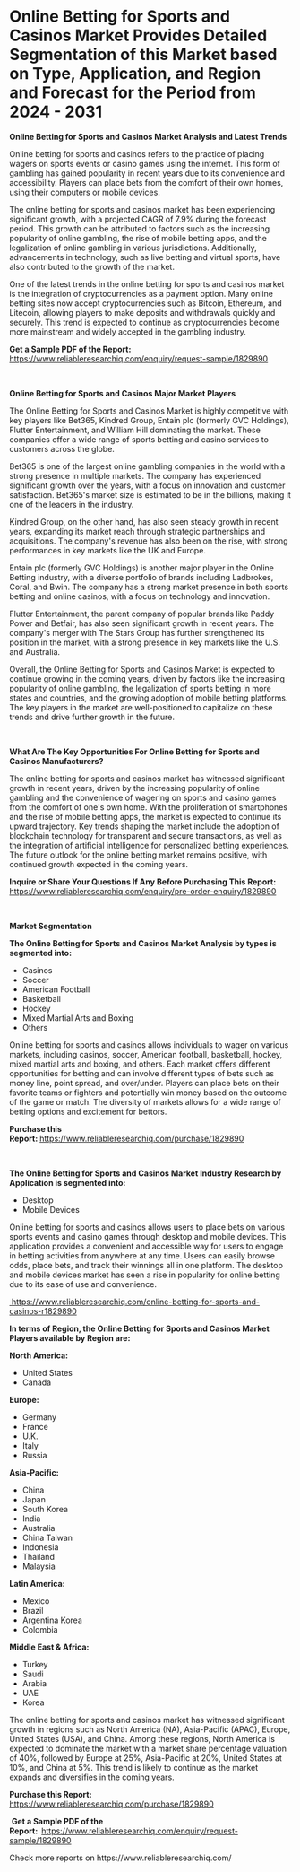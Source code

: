 <p><h1>Online Betting for Sports and Casinos Market Provides Detailed Segmentation of this Market based on Type, Application, and Region and Forecast for the Period from 2024 - 2031</h1></p><p><strong>Online Betting for Sports and Casinos Market Analysis and Latest Trends</strong></p>
<p><p>Online betting for sports and casinos refers to the practice of placing wagers on sports events or casino games using the internet. This form of gambling has gained popularity in recent years due to its convenience and accessibility. Players can place bets from the comfort of their own homes, using their computers or mobile devices.</p><p>The online betting for sports and casinos market has been experiencing significant growth, with a projected CAGR of 7.9% during the forecast period. This growth can be attributed to factors such as the increasing popularity of online gambling, the rise of mobile betting apps, and the legalization of online gambling in various jurisdictions. Additionally, advancements in technology, such as live betting and virtual sports, have also contributed to the growth of the market.</p><p>One of the latest trends in the online betting for sports and casinos market is the integration of cryptocurrencies as a payment option. Many online betting sites now accept cryptocurrencies such as Bitcoin, Ethereum, and Litecoin, allowing players to make deposits and withdrawals quickly and securely. This trend is expected to continue as cryptocurrencies become more mainstream and widely accepted in the gambling industry.</p></p>
<p><strong>Get a Sample PDF of the Report:&nbsp;</strong> <a href="https://www.reliableresearchiq.com/enquiry/request-sample/1829890">https://www.reliableresearchiq.com/enquiry/request-sample/1829890</a></p>
<p>&nbsp;</p>
<p><strong>Online Betting for Sports and Casinos Major Market Players</strong></p>
<p><p>The Online Betting for Sports and Casinos Market is highly competitive with key players like Bet365, Kindred Group, Entain plc (formerly GVC Holdings), Flutter Entertainment, and William Hill dominating the market. These companies offer a wide range of sports betting and casino services to customers across the globe.</p><p>Bet365 is one of the largest online gambling companies in the world with a strong presence in multiple markets. The company has experienced significant growth over the years, with a focus on innovation and customer satisfaction. Bet365's market size is estimated to be in the billions, making it one of the leaders in the industry.</p><p>Kindred Group, on the other hand, has also seen steady growth in recent years, expanding its market reach through strategic partnerships and acquisitions. The company's revenue has also been on the rise, with strong performances in key markets like the UK and Europe.</p><p>Entain plc (formerly GVC Holdings) is another major player in the Online Betting industry, with a diverse portfolio of brands including Ladbrokes, Coral, and Bwin. The company has a strong market presence in both sports betting and online casinos, with a focus on technology and innovation.</p><p>Flutter Entertainment, the parent company of popular brands like Paddy Power and Betfair, has also seen significant growth in recent years. The company's merger with The Stars Group has further strengthened its position in the market, with a strong presence in key markets like the U.S. and Australia.</p><p>Overall, the Online Betting for Sports and Casinos Market is expected to continue growing in the coming years, driven by factors like the increasing popularity of online gambling, the legalization of sports betting in more states and countries, and the growing adoption of mobile betting platforms. The key players in the market are well-positioned to capitalize on these trends and drive further growth in the future.</p></p>
<p>&nbsp;</p>
<p><strong>What Are The Key Opportunities For Online Betting for Sports and Casinos Manufacturers?</strong></p>
<p><p>The online betting for sports and casinos market has witnessed significant growth in recent years, driven by the increasing popularity of online gambling and the convenience of wagering on sports and casino games from the comfort of one's own home. With the proliferation of smartphones and the rise of mobile betting apps, the market is expected to continue its upward trajectory. Key trends shaping the market include the adoption of blockchain technology for transparent and secure transactions, as well as the integration of artificial intelligence for personalized betting experiences. The future outlook for the online betting market remains positive, with continued growth expected in the coming years.</p></p>
<p><strong>Inquire or Share Your Questions If Any Before Purchasing This Report:</strong> <a href="https://www.reliableresearchiq.com/enquiry/pre-order-enquiry/1829890">https://www.reliableresearchiq.com/enquiry/pre-order-enquiry/1829890</a></p>
<p>&nbsp;</p>
<p><strong>Market Segmentation</strong></p>
<p><strong>The Online Betting for Sports and Casinos Market Analysis by types is segmented into:</strong></p>
<p><ul><li>Casinos</li><li>Soccer</li><li>American Football</li><li>Basketball</li><li>Hockey</li><li>Mixed Martial Arts and Boxing</li><li>Others</li></ul></p>
<p><p>Online betting for sports and casinos allows individuals to wager on various markets, including casinos, soccer, American football, basketball, hockey, mixed martial arts and boxing, and others. Each market offers different opportunities for betting and can involve different types of bets such as money line, point spread, and over/under. Players can place bets on their favorite teams or fighters and potentially win money based on the outcome of the game or match. The diversity of markets allows for a wide range of betting options and excitement for bettors.</p></p>
<p><strong>Purchase this Report:&nbsp;</strong><a href="https://www.reliableresearchiq.com/purchase/1829890">https://www.reliableresearchiq.com/purchase/1829890</a></p>
<p>&nbsp;</p>
<p><strong>The Online Betting for Sports and Casinos Market Industry Research by Application is segmented into:</strong></p>
<p><ul><li>Desktop</li><li>Mobile Devices</li></ul></p>
<p><p>Online betting for sports and casinos allows users to place bets on various sports events and casino games through desktop and mobile devices. This application provides a convenient and accessible way for users to engage in betting activities from anywhere at any time. Users can easily browse odds, place bets, and track their winnings all in one platform. The desktop and mobile devices market has seen a rise in popularity for online betting due to its ease of use and convenience.</p></p>
<p><a href="https://www.reliableresearchiq.com/online-betting-for-sports-and-casinos-r1829890">&nbsp;https://www.reliableresearchiq.com/online-betting-for-sports-and-casinos-r1829890</a></p>
<p><strong>In terms of Region, the Online Betting for Sports and Casinos Market Players available by Region are:</strong></p>
<p>
    <p> <strong> North America: </strong>
        <ul>
            <li>United States</li>
            <li>Canada</li>
        </ul>
        </p> 
    <p> <strong> Europe: </strong>
        <ul>
            <li>Germany</li>
            <li>France</li>
            <li>U.K.</li>
            <li>Italy</li>
            <li>Russia</li>
        </ul>
        </p> 
    <p> <strong> Asia-Pacific: </strong>
        <ul>
            <li>China</li>
            <li>Japan</li>
            <li>South Korea</li>
            <li>India</li>
            <li>Australia</li>
            <li>China Taiwan</li>
            <li>Indonesia</li>
            <li>Thailand</li>
            <li>Malaysia</li>
        </ul>
        </p> 
    <p> <strong> Latin America: </strong>
        <ul>
            <li>Mexico</li>
            <li>Brazil</li>
            <li>Argentina Korea</li>
            <li>Colombia</li>
        </ul>
        </p> 
    <p> <strong> Middle East & Africa: </strong>
        <ul>
            <li>Turkey</li>
            <li>Saudi</li>
            <li>Arabia</li>
            <li>UAE</li>
            <li>Korea</li>
        </ul>
    </p>
    </p>
<p><p>The online betting for sports and casinos market has witnessed significant growth in regions such as North America (NA), Asia-Pacific (APAC), Europe, United States (USA), and China. Among these regions, North America is expected to dominate the market with a market share percentage valuation of 40%, followed by Europe at 25%, Asia-Pacific at 20%, United States at 10%, and China at 5%. This trend is likely to continue as the market expands and diversifies in the coming years.</p></p>
<p><strong>Purchase this Report: </strong><a href="https://www.reliableresearchiq.com/purchase/1829890">https://www.reliableresearchiq.com/purchase/1829890</a></p>
<p>&nbsp;<strong>Get a Sample PDF of the Report:&nbsp;&nbsp;</strong><a href="https://www.reliableresearchiq.com/enquiry/request-sample/1829890">https://www.reliableresearchiq.com/enquiry/request-sample/1829890</a></p>
<p><strong></strong></p>
<p>Check more reports on https://www.reliableresearchiq.com/</p>